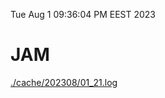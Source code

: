 Tue Aug  1 09:36:04 PM EEST 2023
# JAM
<a href='./cache/202308/01_21.log'>./cache/202308/01_21.log</a>
